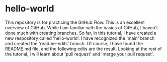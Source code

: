 # hello-world
This repository is for practicing the GitHub Flow. 
This is an excellent overview of GitHub. While I am familiar with the basics of GitHub, I haven't done much with creating branches. So far, in this tutorial, I have created a new respository called 'hello-world'. I have recognized the 'main' branch and created the 'readme-edits' branch. Of course, I have found the README.md file, and the following edits are the result. Looking at the rest of the tutorial, I will learn about 'pull request' and 'merge your pull request'.
